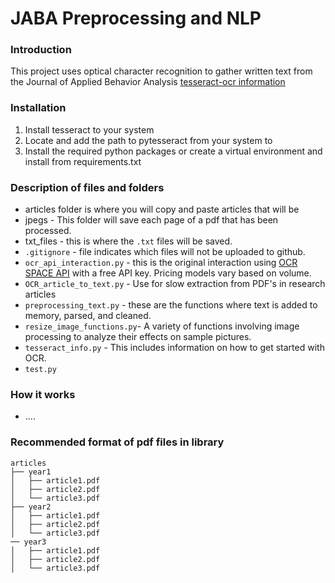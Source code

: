 # JABA Preprocessing and NLP
### Introduction

This project uses optical character recognition to gather written text from the Journal of Applied Behavior Analysis
[tesseract-ocr information](https://github.com/tesseract-ocr/tesseract/wiki)

### Installation
1. Install tesseract to your system
2. Locate and add the path to pytesseract from your system to 
3. Install the required python packages or create a virtual environment and install from requirements.txt

### Description of files and folders
* articles folder is where you will copy and paste articles that will be 
* jpegs - This folder will save each page of a pdf that has been processed. 
* txt_files - this is where the ```.txt``` files will be saved. 
* ```.gitignore``` - file indicates which files will not be uploaded to github.
* ```ocr_api_interaction.py``` - this is the original interaction using [OCR SPACE API](https://ocr.space/OCRAPI) with a free API key. Pricing models vary based on volume.
* ```OCR_article_to_text.py``` - Use for slow extraction from PDF's in research articles
* ```preprocessing_text.py``` - these are the functions where text is added to memory, parsed, and cleaned.  
* ```resize_image_functions.py```- A variety of functions involving image processing to analyze their effects on sample pictures. 
* ```tesseract_info.py``` - This includes information on how to get started with OCR. 
* ```test.py```
### How it works
* ....

### Recommended format of pdf files in library
```
articles
├── year1
│   ├── article1.pdf
│   ├── article2.pdf
│   └── article3.pdf
├── year2
│   ├── article1.pdf
│   ├── article2.pdf
│   └── article3.pdf
── year3
│   ├── article1.pdf
│   ├── article2.pdf
│   └── article3.pdf
```
